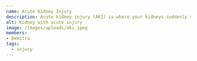 ```yaml
---
name: Acute Kidney Injury
description: Acute kidney injury (AKI) is where your kidneys suddenly stop working properly.
alt: Kidney with acute injury
image: /images/uploads/aki.jpeg
members:
- Demitra
tags:
  - injury
---
```

